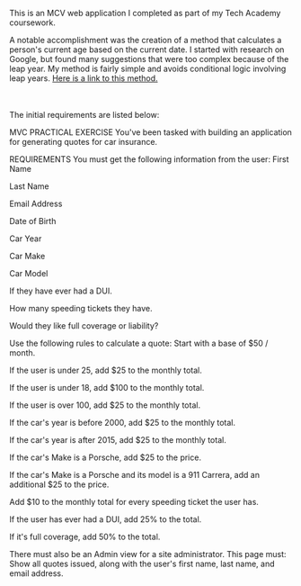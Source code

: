 This is an MCV web application I completed as part of my Tech Academy coursework.

A notable accomplishment was the creation of a method that calculates a person's current age based on the current date.  I started with research on Google, but found many suggestions that were too complex because of the leap year.  My method is fairly simple and avoids conditional logic involving leap years.  <a href="https://github.com/pmangione/Tech-Academy-Projects/blob/master/CarQuotesMVC/CarQuotesMVC/Models/AgeFromBirthdayCalculator.cs">Here is a link to this method.</a>

<br><br>
The initial requirements are listed below: 

MVC PRACTICAL EXERCISE
You've been tasked with building an application for generating quotes for car insurance.

REQUIREMENTS
You must get the following information from the user:
First Name

Last Name

Email Address

Date of Birth

Car Year

Car Make

Car Model

If they have ever had a DUI.

How many speeding tickets they have.

Would they like full coverage or liability?

Use the following rules to calculate a quote:
Start with a base of $50 / month.

If the user is under 25, add $25 to the monthly total.

If the user is under 18, add $100 to the monthly total.

If the user is over 100, add $25 to the monthly total.

If the car's year is before 2000, add $25 to the monthly total.

If the car's year is after 2015, add $25 to the monthly total.

If the car's Make is a Porsche, add $25 to the price.

If the car's Make is a Porsche and its model is a 911 Carrera, add an additional $25 to the price.

Add $10 to the monthly total for every speeding ticket the user has.

If the user has ever had a DUI, add 25% to the total.

If it's full coverage, add 50% to the total.

There must also be an Admin view for a site administrator. This page must:
Show all quotes issued, along with the user's first name, last name, and email address.
